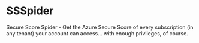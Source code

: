 # SSSpider
Secure Score Spider - Get the Azure Secure Score of every subscription (in any tenant) your account can access... with enough privileges, of course.

